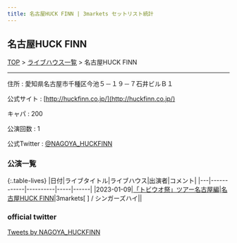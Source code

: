 ```yaml
---
title: 名古屋HUCK FINN | 3markets セットリスト統計
---
```

## 名古屋HUCK FINN

[TOP](/setlist/) > [ライブハウス一覧](livehouses.html) > 名古屋HUCK FINN

___

住所
:    愛知県名古屋市千種区今池５－１９－７石井ビルＢ１

公式サイト
:    [http://huckfinn.co.jp/](http://huckfinn.co.jp/)

キャパ
:    200

公演回数
: 1


公式Twitter
: <a href="https://twitter.com/NAGOYA_HUCKFINN">@NAGOYA_HUCKFINN</a>


### 公演一覧

{:.table-lives}
|日付|ライブタイトル|ライブハウス|出演者|コメント|
|---|------------|----------|-----|------|
|<span class="nowrap">2023-01-09</span>|[「トビウオ祭」ツアー名古屋編](live049.html)|[名古屋HUCK FINN](livehouse025.html)|3markets[ ] / シンガーズハイ||



### official twitter

<a class="twitter-timeline" href="https://twitter.com/NAGOYA_HUCKFINN?ref_src=twsrc%5Etfw">Tweets by NAGOYA_HUCKFINN</a> <script async src="https://platform.twitter.com/widgets.js" charset="utf-8"></script>